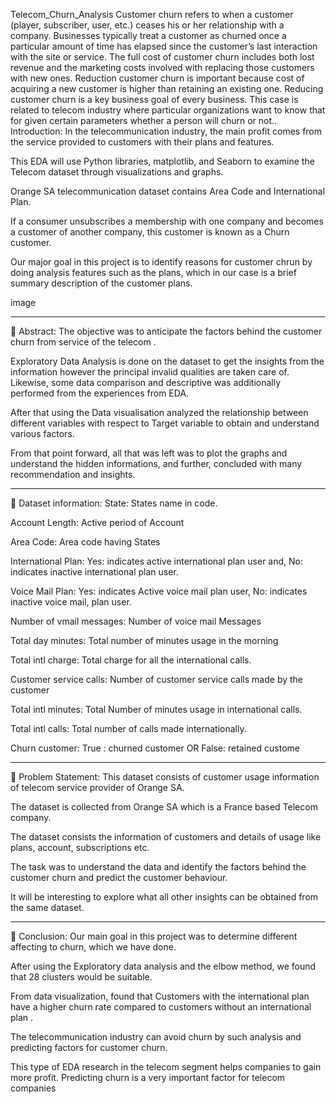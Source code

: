 Telecom_Churn_Analysis
Customer churn refers to when a customer (player, subscriber, user, etc.) ceases his or her relationship with a company. Businesses typically treat a customer as churned once a particular amount of time has elapsed since the customer’s last interaction with the site or service. The full cost of customer churn includes both lost revenue and the marketing costs involved with replacing those customers with new ones. Reduction customer churn is important because cost of acquiring a new customer is higher than retaining an existing one. Reducing customer churn is a key business goal of every business. This case is related to telecom industry where particular organizations want to know that for given certain parameters whether a person will churn or not..
Introduction:
In the telecommunication industry, the main profit comes from the service provided to customers with their plans and features.

This EDA will use Python libraries, matplotlib, and Seaborn to examine the Telecom dataset through visualizations and graphs.

Orange SA telecommunication dataset contains Area Code and International Plan.

If a consumer unsubscribes a membership with one company and becomes a customer of another company, this customer is known as a Churn customer.

Our major goal in this project is to identify reasons for customer chrun by doing analysis features such as the plans, which in our case is a brief summary description of the customer plans.

image

-----------------------------------------------------

📖 Abstract:
The objective was to anticipate the factors behind the customer churn from service of the telecom .

Exploratory Data Analysis is done on the dataset to get the insights from the information however the principal invalid qualities are taken care of. Likewise, some data comparison and descriptive was additionally performed from the experiences from EDA.

After that using the Data visualisation analyzed the relationship between different variables with respect to Target variable to obtain and understand various factors.

From that point forward, all that was left was to plot the graphs and understand the hidden informations, and further, concluded with many recommendation and insights.

-----------------------------------------------------

📖 Dataset information:
State: States name in code.

Account Length: Active period of Account

Area Code: Area code having States

International Plan: Yes: indicates active international plan user and, No: indicates inactive international plan user.

Voice Mail Plan: Yes: indicates Active voice mail plan user, No: indicates inactive voice mail, plan user.

Number of vmail messages: Number of voice mail Messages

Total day minutes: Total number of minutes usage in the morning

Total intl charge: Total charge for all the international calls.

Customer service calls: Number of customer service calls made by the customer

Total intl minutes: Total Number of minutes usage in international calls.

Total intl calls: Total number of calls made internationally.

Churn customer: True : churned customer OR False: retained custome

-----------------------------------------------------

📖 Problem Statement:
This dataset consists of customer usage information of telecom service provider of Orange SA.

The dataset is collected from Orange SA which is a France based Telecom company.

The dataset consists the information of customers and details of usage like plans, account, subscriptions etc.

The task was to understand the data and identify the factors behind the customer churn and predict the customer behaviour.

It will be interesting to explore what all other insights can be obtained from the same dataset.

-----------------------------------------------------

📖 Conclusion:
Our main goal in this project was to determine different affecting to churn, which we have done.

After using the Exploratory data analysis and the elbow method, we found that 28 clusters would be suitable.

From data visualization, found that Customers with the international plan have a higher churn rate compared to customers without an international plan .

The telecommunication industry can avoid churn by such analysis and predicting factors for customer churn.

This type of EDA research in the telecom segment helps companies to gain more profit. Predicting churn is a very important factor for telecom companies

